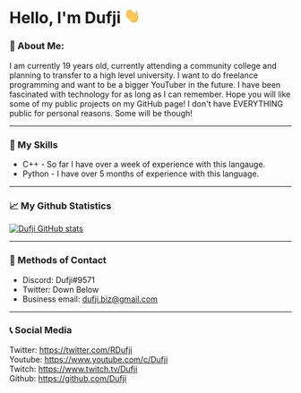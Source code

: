 # Hello, I'm Dufji <img src=https://raw.githubusercontent.com/HyperSkys/HyperSkys/main/assets/hi.gif width="29px">
### 🧑 About Me:

I am currently 19 years old, currently attending a community college and planning to transfer to a high level university. I want to do freelance programming and want to be a bigger YouTuber in the future. I have been fascinated with technology for as long as I can remember. Hope you will like some of my public projects on my GitHub page! I don't have EVERYTHING public for personal reasons. Some will be though!

---
### 🤹 My Skills
- C++ - So far I have over a week of experience with this langauge.
- Python - I have over 5 months of experience with this language.

---
### 📈 My Github Statistics
[![Dufji GitHub stats](https://github-readme-stats.vercel.app/api?username=Dufji&count_private=true&show_icons=true&theme=dark)](https://github.com/anuraghazra/github-readme-stats)

---
### 📨 Methods of Contact

- Discord: Dufji#9571
- Twitter: Down Below
- Business email: dufji.biz@gmail.com

---
### 📞 Social Media

Twitter: https://twitter.com/RDufji                                                                                                        
Youtube: https://www.youtube.com/c/Dufji                                                                                                        
Twitch: https://www.twitch.tv/Dufji                                                                                                      
Github: https://github.com/Dufji                                
